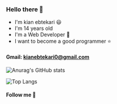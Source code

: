 ### Hello there 👋
  - I'm kian ebtekari 😃
  - I'm 14 years old
  - I'm a Web Developer 🎈
  - I want to become a good programmer :star:

   #### Gmail: kianebtekari0@gmail.com

![Anurag's GitHub stats](https://github-readme-stats.vercel.app/api?username=KianEbtekari0&show_icons=true&theme=tokyonight)

![Top Langs](https://github-readme-stats.vercel.app/api/top-langs/?username=KianEbtekari0&theme=tokyonight)

#### Follow me 🥇
